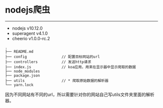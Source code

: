 # nodejs爬虫

---

- nodejs v10.12.0
- superagent v4.1.0
- cheerio v1.0.0-rc.2

```
.
├── README.md
├── config                // 配置目标网站的url
├── controllers           // 发送http请求
├── index.js              // koa应用，用来在显示器中显示爬取的数据
├── node_modules
├── package.json
├── utils                 // * 爬取原始数据的解析器
└── yarn.lock
```

因为不同网站有不同的url，所以需要针对你的网站自己写utils文件夹里面的解析器。
